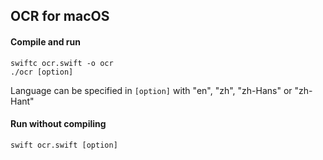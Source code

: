 ## OCR for macOS

#### Compile and run

```
swiftc ocr.swift -o ocr
./ocr [option]
```
Language can be specified in `[option]` with "en", "zh", "zh-Hans" or "zh-Hant"

#### Run without compiling

```
swift ocr.swift [option]
```
